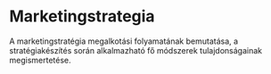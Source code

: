 # Marketingstrategia
A marketingstratégia megalkotási folyamatának bemutatása, a stratégiakészítés során alkalmazható fő módszerek tulajdonságainak megismertetése.
